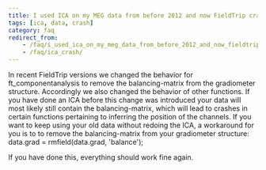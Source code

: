 ```yaml
---
title: I used ICA on my MEG data from before 2012 and now FieldTrip crashes, why is that?
tags: [ica, data, crash]
category: faq
redirect_from:
    - /faq/i_used_ica_on_my_meg_data_from_before_2012_and_now_fieldtrip_crashes_why_is_that/
    - /faq/ica_crash/
---
```


In recent FieldTrip versions we changed the behavior for ft_componentanalysis to remove the balancing-matrix from the gradiometer structure. Accordingly we also changed the behavior of other functions. If you have done an ICA before this change was introduced your data will most likely still contain the balancing-matrix, which will lead to crashes in certain functions pertaining to inferring the position of the channels. If you want to keep using your old data without redoing the ICA, a workaround for you is to to remove the balancing-matrix from your gradiometer structure:
data.grad = rmfield(data.grad, 'balance');

If you have done this, everything should work fine again.
